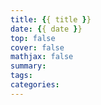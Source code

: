 ```yaml
---
title: {{ title }}
date: {{ date }}
top: false
cover: false
mathjax: false
summary:
tags:
categories:
---
```

